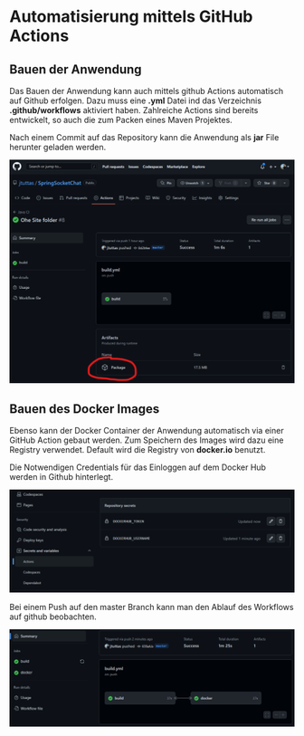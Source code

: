 # Automatisierung mittels GitHub Actions

## Bauen der Anwendung

Das Bauen der Anwendung kann auch mittels github Actions automatisch auf Github erfolgen. Dazu muss eine **.yml** Datei ind das Verzeichnis **.github/workflows** aktiviert haben. Zahlreiche Actions sind bereits entwickelt, so auch die zum Packen eines Maven Projektes.

Nach einem Commit auf das Repository kann die Anwendung als **jar** File herunter geladen werden.

![Download_der_jar](pic2.png)

## Bauen des Docker Images

Ebenso kann der Docker Container der Anwendung automatisch via einer GitHub Action gebaut werden. Zum Speichern des Images wird dazu eine Registry verwendet. Default wird die Registry von **docker.io** benutzt.

Die Notwendigen Credentials für das Einloggen auf dem Docker Hub werden in Github hinterlegt.

![credentials](pic3.png)

Bei einem Push auf den master Branch kann man den Ablauf des Workflows auf github beobachten.

![workflow](pic4.png)